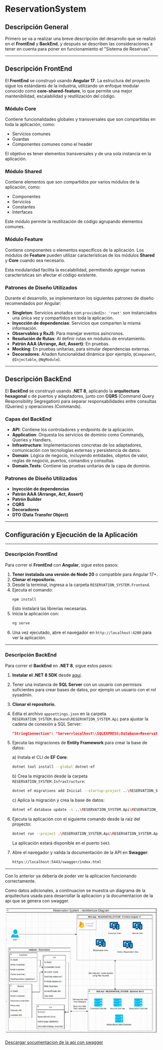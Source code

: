 # ReservationSystem

## Descripción General

Primero se va a realizar una breve descripción del desarrollo que se realizó en el **FrontEnd** y **BackEnd**, y después se describen las consideraciones a tener en cuenta para poner en funcionamiento el "Sistema de Reservas".

---

## Descripción FrontEnd

El **FrontEnd** se construyó usando **Angular 17**. La estructura del proyecto sigue los estándares de la industria, utilizando un enfoque modular conocido como **core-shared-feature**, lo que permite una mejor mantenibilidad, escalabilidad y reutilización del código.

### Módulo Core

Contiene funcionalidades globales y transversales que son compartidas en toda la aplicación, como:

- Servicios comunes
- Guardas
- Componentes comunes como el header

El objetivo es tener elementos transversales y de una sola instancia en la aplicación.

### Módulo Shared

Contiene elementos que son compartidos por varios módulos de la aplicación, como:

- Componentes
- Servicios
- Constantes
- Interfaces

Este módulo permite la reutilización de código agrupando elementos comunes.

### Módulo Feature

Contiene componentes o elementos específicos de la aplicación. Los módulos de **Feature** pueden utilizar características de los módulos **Shared** y **Core** cuando sea necesario.

Esta modularidad facilita la escalabilidad, permitiendo agregar nuevas características sin afectar el código existente.

### Patrones de Diseño Utilizados

Durante el desarrollo, se implementaron los siguientes patrones de diseño recomendados por Angular:

- **Singleton**: Servicios anotados con `providedIn: 'root'` son instanciados una única vez y compartidos en toda la aplicación.
- **Inyección de dependencias**: Servicios que comparten la misma información.
- **Observables y RxJS**: Para manejar eventos asíncronos.
- **Resolución de Rutas**: Al definir rutas en módulos de enrutamiento.
- **Patrón AAA (Arrange, Act, Assert)**: En pruebas.
- **Mocking**: En pruebas unitarias, para simular dependencias externas.
- **Decoradores**: Añaden funcionalidad dinámica (por ejemplo, `@Component`, `@Injectable`, `@NgModule`).

---

## Descripción BackEnd

El **BackEnd** se construyó usando **.NET 8**, aplicando la **arquitectura hexagonal** o de puertos y adaptadores, junto con **CQRS** (Command Query Responsibility Segregation) para separar responsabilidades entre consultas (Queries) y operaciones (Commands).

### Capas del BackEnd

- **API**: Contiene los controladores y endpoints de la aplicación.
- **Application**: Orquesta los servicios de dominio como Commands, Queries y Handlers.
- **Infrastructure**: Implementaciones concretas de los adaptadores, comunicación con tecnologías externas y persistencia de datos.
- **Domain**: Lógica de negocio, incluyendo entidades, objetos de valor, reglas de negocio, puertos, comandos y consultas.
- **Domain.Tests**: Contiene las pruebas unitarias de la capa de dominio.

### Patrones de Diseño Utilizados

- **Inyección de dependencias**
- **Patrón AAA (Arrange, Act, Assert)**
- **Patrón Builder**
- **CQRS**
- **Decoradores**
- **DTO (Data Transfer Object)**

---

## Configuración y Ejecución de la Aplicación

---

### Descripción FrontEnd

Para correr el **FrontEnd** con **Angular**, sigue estos pasos:

1. **Tener instalada una versión de Node 20** o compatible para Angular 17+.
2. **Clonar el repositorio.**
3. Desde la terminal, ingresa a la carpeta `RESERVATION_SYSTEM.Frontend`.
4. Ejecuta el comando:
    ```bash
    npm install
    ```
    Esto instalará las librerías necesarias.
5. Inicia la aplicación con:
    ```bash
    ng serve
    ```
6. Una vez ejecutado, abre el navegador en `http://localhost:4200` para ver la aplicación.

---

### Descripción BackEnd

Para correr el **BackEnd** en **.NET 8**, sigue estos pasos:

1. **Instalar el .NET 8 SDK** desde [aquí](https://dotnet.microsoft.com/es-es/download).
2. Tener una instancia de **SQL Server** con un usuario con permisos suficientes para crear bases de datos, por ejemplo un usuario con el rol sysadmin.
3. **Clonar el repositorio.**
4. Edita el archivo `appsettings.json` en la carpeta `RESERVATION_SYSTEM.Backend\RESERVATION_SYSTEM.Api` para ajustar la cadena de conexión a SQL Server:

    ```json
    "StringConnection": "Server=localhost\\SQLEXPRESS;Database=Reservation;User Id=hsmo;Password=12345;TrustServerCertificate=True"
    ```

5. Ejecuta las migraciones de **Entity Framework** para crear la base de datos:

    a) Instala el CLI de **EF Core**:
    ```bash
    dotnet tool install --global dotnet-ef
    ```

    b) Crea la migración desde la carpeta `RESERVATION_SYSTEM.Infrastructure`:
    ```bash
    dotnet ef migrations add Inicial --startup-project ..\RESERVATION_SYSTEM.Api\RESERVATION_SYSTEM.Api.csproj
    ```

    c) Aplica la migración y crea la base de datos:
    ```bash
    dotnet ef database update -s ..\RESERVATION_SYSTEM.Api\RESERVATION_SYSTEM.Api.csproj
    ```

6. Ejecuta la aplicación con el siguiente comando desde la raíz del proyecto:
    ```bash
    dotnet run --project .\RESERVATION_SYSTEM.Api\RESERVATION_SYSTEM.Api.csproj
    ```

    La aplicación estará disponible en el puerto `5443`.

7. Abre el navegador y valida la documentación de la API en **Swagger**:
    ```bash
    https://localhost:5443/swagger/index.html
    ```

--- 

Con lo anterior ya deberia de poder ver la aplicacion funcionando correctamente.

Como datos adicionales, a continuacion se muestra un diagrama de la arquitectura usada para desarrollar la aplicacion y la documentacion de la api que se genera con swagger.

![Diagrama Arquitectura](./ReservationSystem_ArchitectureDiagram.jpg)


[Descargar socumentacion de la api con swagger](./DocumentationWithSwaggerWebApi/DocumentationWithSwagger.json)

